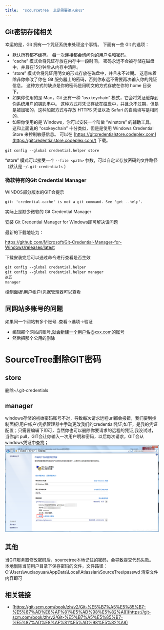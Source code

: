 ```yaml
---
title:  "scourcetree  总是需要输入密码"
---
```


## Git密钥存储相关

幸运的是，Git 拥有一个凭证系统来处理这个事情。 下面有一些 Git 的选项：

- 默认所有都不缓存。 每一次连接都会询问你的用户名和密码。
- “cache” 模式会将凭证存放在内存中一段时间。 密码永远不会被存储在磁盘中，并且在15分钟后从内存中清除。
- “store” 模式会将凭证用明文的形式存放在磁盘中，并且永不过期。 这意味着除非你修改了你在 Git 服务器上的密码，否则你永远不需要再次输入你的凭证信息。 这种方式的缺点是你的密码是用明文的方式存放在你的 home 目录下。
- 如果你使用的是 Mac，Git 还有一种 “osxkeychain” 模式，它会将凭证缓存到你系统用户的钥匙串中。 这种方式将凭证存放在磁盘中，并且永不过期，但是是被加密的，这种加密方式与存放 HTTPS 凭证以及 Safari 的自动填写是相同的。
- 如果你使用的是 Windows，你可以安装一个叫做 “winstore” 的辅助工具。 这和上面说的 “osxkeychain” 十分类似，但是是使用 Windows Credential Store 来控制敏感信息。 可以在 [https://gitcredentialstore.codeplex.com](https://gitcredentialstore.codeplex.com/) 下载。

`git config --global credential.helper store `

“store” 模式可以接受一个 `--file <path>` 参数，可以自定义存放密码的文件路径（默认是 `~/.git-credentials` ）



###  微软特有的Git Credential Manager

WINDOS部分版本的GIT会提示

```
git: 'credential-cache' is not a git command. See 'get --help'.
```

实际上是缺少微软的 Git Credential Manager

安裝 Git Credential Manager for Windows即可解决该问题

最新的下载地址为：

https://github.com/Microsoft/Git-Credential-Manager-for-Windows/releases/latest

下载安装完后可以通过命令进行查看是否生效

```
git config --global credential.helper
git config --global credential.helper manager
返回
manager
```

控制面板\用户帐户\凭据管理器可以查看



 ## 同网站多账号的问题

如果同一个网站有多个账号..查看->选项->验证

- 编辑那个网站的账号,就会新建一个用户名@xxx.com的账号
- 然后把那个公用的删除



# SourceTree删除GIT密码

## store

删除~/.git-credentials



## manager

windows存储的初始密码账号不对，导致每次请求远程url都会报错，我们要到控制面板\用户帐户\凭据管理器中手动更改我们的credential凭证;如下，是我的凭证配置；只需要编辑下即可，当然你也可以删除你要请求的远程的凭证,我没试过，当你git pull，GIT会让你输入一次用户明和密码，以后每次请求，GIT会从windows凭证中查找；![在这里插入图片描述](../../assets/images/2019-08-07-sourcetree-git-password/20190404111514753.png)



## 其他

当GIT服务器修改密码后，sourcetree本地记住的密码，会导致提交代码失败。
本地删除当前用户目录下保存密码的文件，文件路径：
C:\Users\wuxiaoyuan\AppData\Local\Atlassian\SourceTree\passwd
清空文件内容即可



## 相关链接

- [https://git-scm.com/book/zh/v2/Git-%E5%B7%A5%E5%85%B7-%E5%87%AD%E8%AF%81%E5%AD%98%E5%82%A8](https://git-scm.com/book/zh/v2/Git-%E5%B7%A5%E5%85%B7-%E5%87%AD%E8%AF%81%E5%AD%98%E5%82%A8)

